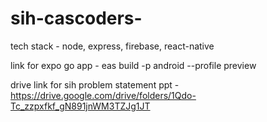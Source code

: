 # sih-cascoders-

tech stack - node, express, firebase, react-native

link for expo go app - eas build -p android --profile preview

drive link for sih problem statement ppt - 
https://drive.google.com/drive/folders/1Qdo-Tc_zzpxfkf_gN891jnWM3TZJg1JT
